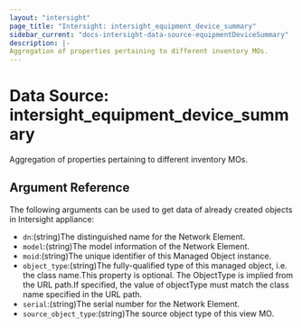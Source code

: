 ```yaml
---
layout: "intersight"
page_title: "Intersight: intersight_equipment_device_summary"
sidebar_current: "docs-intersight-data-source-equipmentDeviceSummary"
description: |-
Aggregation of properties pertaining to different inventory MOs.
---
```


# Data Source: intersight_equipment_device_summary
Aggregation of properties pertaining to different inventory MOs.
## Argument Reference
The following arguments can be used to get data of already created objects in Intersight appliance:
* `dn`:(string)The distinguished name for the Network Element.
* `model`:(string)The model information of the Network Element.
* `moid`:(string)The unique identifier of this Managed Object instance.
* `object_type`:(string)The fully-qualified type of this managed object, i.e. the class name.This property is optional. The ObjectType is implied from the URL path.If specified, the value of objectType must match the class name specified in the URL path.
* `serial`:(string)The serial number for the Network Element.
* `source_object_type`:(string)The source object type of this view MO.
